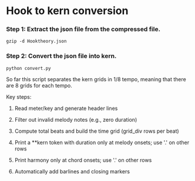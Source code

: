 # Hook to kern conversion

### Step 1: Extract the json file from the compressed file. 

~~~
gzip -d Hooktheory.json
~~~


### Step 2: Convert the json file into kern.

~~~
python convert.py
~~~


So far this script separates the kern grids in 1/8 tempo, meaning that there are 8 grids for each tempo. 

Key steps:

1) Read meter/key and generate header lines

2) Filter out invalid melody notes (e.g., zero duration)

3) Compute total beats and build the time grid (grid_div rows per beat)

4) Print a **kern token with duration only at melody onsets; use '.' on other rows

5) Print harmony only at chord onsets; use '.' on other rows

6) Automatically add barlines and closing markers
